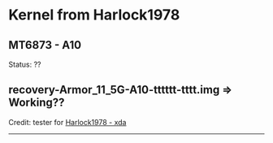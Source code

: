 # Kernel from Harlock1978
MT6873 - A10
---------------
Status: ??

recovery-Armor_11_5G-A10-tttttt-tttt.img => Working??
------------------------------------
Credit: tester for [Harlock1978 - xda](https://github.com/Harlock1978)

--------------------------------

